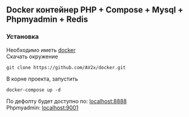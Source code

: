 <h2>Docker контейнер PHP + Compose + Mysql + Phpmyadmin + Redis</h2>
<h3>Установка</h3>
Необходимо иметь <a href="https://docs.docker.com/desktop/install/windows-install">docker</a><br>
Скачать окружение

```
git clone https://github.com/AV2x/docker.git
```

В корне проекта, запустить

```
docker-compose up -d
```

По дефолту будет доступно по: <a href="http://localhost:8888">localhost:8888</a><br>
Phpmyadmin: <a href="http://localhost:9001">localhost:9001</a><br>
